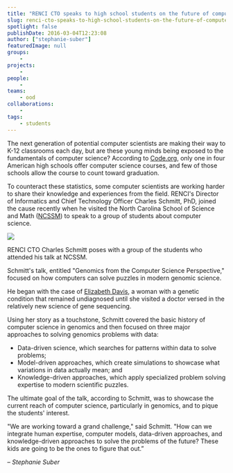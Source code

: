 ```yaml
---
title: "RENCI CTO speaks to high school students on the future of computer science"
slug: renci-cto-speaks-to-high-school-students-on-the-future-of-computer-science
spotlight: false
publishDate: 2016-03-04T12:23:08
author: ["stephanie-suber"]
featuredImage: null
groups:
    - 
projects:
    - 
people:
    - 
teams: 
    - ood
collaborations:
    - 
tags:
    - students
---
```

The next generation of potential computer scientists are making their way to K-12 classrooms each day, but are these young minds being exposed to the fundamentals of computer science? According to [Code.org](https://code.org/promote), only one in four American high schools offer computer science courses, and few of those schools allow the course to count toward graduation.

To counteract these statistics, some computer scientists are working harder to share their knowledge and experiences from the field. RENCI's Director of Informatics and Chief Technology Officer Charles Schmitt, PhD, joined the cause recently when he visited the North Carolina School of Science and Math ([NCSSM](http://www.ncssm.edu/)) to speak to a group of students about computer science. 

[![](https://renci.org/wp-content/uploads/2016/03/Charles_NCSSM-300x225.jpeg)](https://renci.org/wp-content/uploads/2016/03/Charles_NCSSM.jpeg)

RENCI CTO Charles Schmitt poses with a group of the students who attended his talk at NCSSM.

Schmitt's talk, entitled "Genomics from the Computer Science Perspective," focused on how computers can solve puzzles in modern genomic science.

He began with the case of [Elizabeth Davis](http://www.cosmopolitan.com/health-fitness/advice/a5743/mystery-diagnosis-paralyzed/), a woman with a genetic condition that remained undiagnosed until she visited a doctor versed in the relatively new science of gene sequencing.

Using her story as a touchstone, Schmitt covered the basic history of computer science in genomics and then focused on three major approaches to solving genomics problems with data:

*   Data-driven science, which searches for patterns within data to solve problems;
*   Model-driven approaches, which create simulations to showcase what variations in data actually mean; and
*   Knowledge-driven approaches, which apply specialized problem solving expertise to modern scientific puzzles.

The ultimate goal of the talk, according to Schmitt, was to showcase the current reach of computer science, particularly in genomics, and to pique the students' interest.

"We are working toward a grand challenge," said Schmitt. "How can we integrate human expertise, computer models, data-driven approaches, and knowledge-driven approaches to solve the problems of the future? These kids are going to be the ones to figure that out.”

_– Stephanie Suber_
<!-- AddThis Advanced Settings generic via filter on the_content --><!-- AddThis Share Buttons generic via filter on the_content -->

